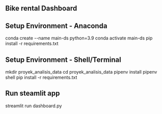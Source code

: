 ## Bike rental Dashboard
## Setup Environment - Anaconda
conda create --name main-ds python=3.9
conda activate main-ds
pip install -r requirements.txt
## Setup Environment - Shell/Terminal
mkdir proyek_analisis_data
cd proyek_analisis_data
pipenv install
pipenv shell
pip install -r requirements.txt
## Run steamlit app
streamlit run dashboard.py
